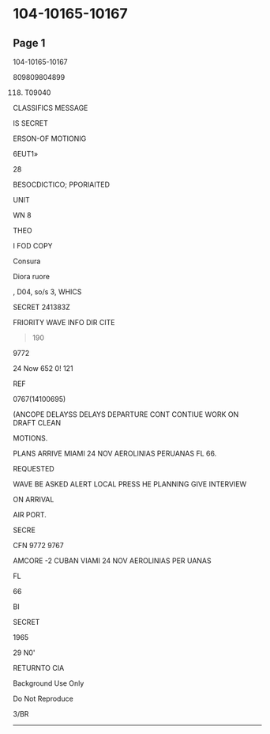 # 104-10165-10167

## Page 1

104-10165-10167

809809804899

118. T09040

CLASSIFICS MESSAGE

IS SECRET

ERSON-OF MOTIONIG

6EUТ1»

28

BESOCDICTICO; PPORIAITED

UNIT

WN 8

THEO

I FOD COPY

Consura

Diora ruore

, D04, so/s 3, WHICS

SECRET 241383Z

FRIORITY WAVE INFO DIR CITE

>190

9772

24 Now 652 0! 121

REF

0767(14100695)

(ANCOPE DELAYSS DELAYS DEPARTURE CONT CONTIUE WORK ON DRAFT CLEAN

MOTIONS.

PLANS ARRIVE MIAMI 24 NOV AEROLINIAS PERUANAS FL 66.

REQUESTED

WAVE BE ASKED ALERT LOCAL PRESS HE PLANNING GIVE INTERVIEW

ON ARRIVAL

AIR PORT.

SECRE

CFN 9772 9767

AMCORE -2 CUBAN VIAMI 24 NOV AEROLINIAS PER UANAS

FL

66

BI

SECRET

1965

29 N0'

RETURNTO CIA

Background Use Only

Do Not Reproduce

3/BR

---


